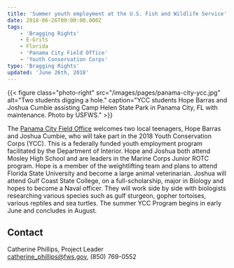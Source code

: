 ```yaml
---
title: 'Summer youth employment at the U.S. Fish and Wildlife Service'
date: 2018-06-26T00:00:00.000Z
tags:
    - 'Bragging Rights'
    - E-Grits
    - Florida
    - 'Panama City Field Office'
    - 'Youth Conservation Corps'
type: 'Bragging Rights'
updated: 'June 26th, 2018'
---
```


{{< figure class="photo-right" src="/images/pages/panama-city-ycc.jpg" alt="Two students digging a hole." caption="YCC students Hope Barras and Joshua Cumbie assisting Camp Helen State Park in Panama City, FL with maintenance. Photo by USFWS." >}}

The [Panama City Field Office](https://www.fws.gov/panamacity) welcomes two local teenagers, Hope Barras and Joshua Cumbie, who will take part in the 2018 Youth Conservation Corps (YCC).  This is a federally funded youth employment program facilitated by the Department of Interior.  Hope and Joshua both attend Mosley High School and are leaders in the Marine Corps Junior ROTC program.  Hope is a member of the weightlifting team and plans to attend Florida State University and become a large animal veterinarian.   Joshua will attend Gulf Coast State College, on a full-scholarship, major in Biology and hopes to become a Naval officer.  They will work side by side with biologists researching various species such as gulf sturgeon, gopher tortoises, various reptiles and sea turtles.  The summer YCC Program begins in early June and concludes in August.

## Contact

Catherine Phillips, Project Leader  
[catherine_phillips@fws.gov](mailto:catherine_phillips@fws.gov), (850) 769-0552